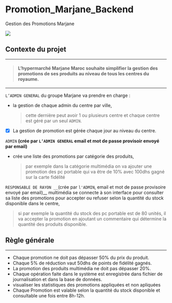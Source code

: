 # Promotion_Marjane_Backend

Gestion des Promotions Marjane 

![](https://simplonline.co/_next/image?url=https%3A%2F%2Fsimplonline-v3-prod.s3.eu-west-3.amazonaws.com%2Fmedia%2Fimage%2Fjpg%2F59d08616-073c-4400-87b9-9a3e1cc183b1.jpg&w=1280&q=75)

## Contexte du projet

---

> <h4> L’hypermarché Marjane Maroc souhaite simplifier la gestion des promotions de ses produits au niveau de tous les centres du royaume. </h4>

---

`L’ADMIN GENERAL` du groupe Marjane va prendre en charge :

- la gestion de chaque admin du centre par ville,

  > cette dernière peut avoir 1 ou plusieurs centre et chaque centre est géré par un seul `ADMIN`. <br>

- [x] La gestion de promotion est gérée chaque jour au niveau du centre.<br>

`ADMIN` **(crée par `L’ADMIN GENERAL` email et mot de passe provisoir envoyé par email)**

- crée une liste des promotions par catégorie des produits,
  > par exemple dans la catégorie multimédia on va ajouter une promotion des pc portable qui va être de 10% avec 100dhs gagné sur la carte fidélité

`RESPONSABLE DE RAYON __`(crée par `l'ADMIN`, email et mot de passe provisoire envoyé par email)\_\_ multimédia se connecte à son interface pour consulter sa liste des promotions pour accepter ou refuser selon la quantité du stock disponible dans le centre,

> si par exemple la quantité du stock des pc portable est de 80 unités, il va accepter la promotion en ajoutant un commentaire qui détermine la quantité des produits disponible.

## Règle générale

---

- Chaque promotion ne doit pas dépasser 50% du prix du produit.
- Chaque 5% de réduction vaut 50dhs de points de fidélité gagnés.
- La promotion des produits multimédia ne doit pas dépasser 20%.
- Chaque opération faite dans le système est enregistrée dans fichier de journalisation et dans la base de données.
- visualiser les statistiques des promotions appliquées et non apliquées
- Chaque Promotion est valable selon la quantité du stock disponible et consultable une fois entre 8h-12h.

